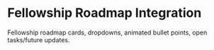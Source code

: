 # Fellowship Roadmap Integration
Fellowship roadmap cards, dropdowns, animated bullet points, open tasks/future updates.